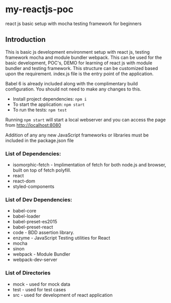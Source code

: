 # my-reactjs-poc
react js basic setup with mocha testing framework for beginners

## Introduction

This is basic js development environment setup with react js, testing framework mocha and module bundler webpack. This can be used for the basic development, POC's, DEMO for learning of react js with module bundler and testing framework. This structure can be customized based upon the requirement. index.js file is the entry point of the application.

Babel 6 is already included along with the complimentary build configuration. You should not need to make any changes to this.

* Install project dependencies: `npm i`
* To start the application: `npm start`
* To run the tests: `npm test`

Running `npm start` will start a local webserver and you can access the page from [http://localhost:8080](http://localhost:8080)

Addition of any any new JavaScript frameworks or libraries must be included in the package.json file

### List of Dependencies:
* isomorphic-fetch - Implimentation of fetch for both node.js and browser, built on top of fetch polyfill.
* react
* react-dom
* styled-components

### List of Dev Dependencies:
* babel-core
* babel-loader
* babel-preset-es2015
* babel-preset-react
* code - BDD assertion library.
* enzyme - JavaScript Testing utilities for React
* mocha
* sinon
* webpack - Module Bundler
* webpack-dev-server

### List of Directories
* mock - used for mock data
* test - used for test cases
* src  - used for development of react application